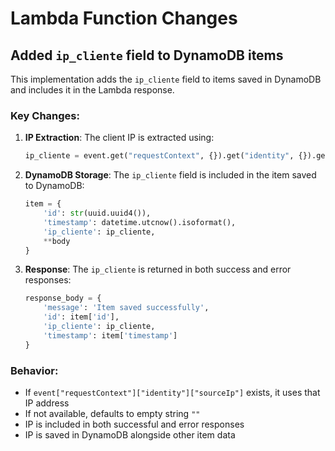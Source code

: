 # Lambda Function Changes

## Added `ip_cliente` field to DynamoDB items

This implementation adds the `ip_cliente` field to items saved in DynamoDB and includes it in the Lambda response.

### Key Changes:

1. **IP Extraction**: The client IP is extracted using:
   ```python
   ip_cliente = event.get("requestContext", {}).get("identity", {}).get("sourceIp", "")
   ```

2. **DynamoDB Storage**: The `ip_cliente` field is included in the item saved to DynamoDB:
   ```python
   item = {
       'id': str(uuid.uuid4()),
       'timestamp': datetime.utcnow().isoformat(),
       'ip_cliente': ip_cliente,
       **body
   }
   ```

3. **Response**: The `ip_cliente` is returned in both success and error responses:
   ```python
   response_body = {
       'message': 'Item saved successfully',
       'id': item['id'],
       'ip_cliente': ip_cliente,
       'timestamp': item['timestamp']
   }
   ```

### Behavior:
- If `event["requestContext"]["identity"]["sourceIp"]` exists, it uses that IP address
- If not available, defaults to empty string `""`
- IP is included in both successful and error responses
- IP is saved in DynamoDB alongside other item data